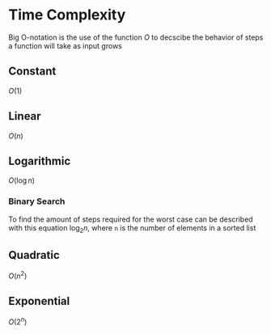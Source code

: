 # Time Complexity

Big O-notation is the use of the function $O$ to decscibe the behavior of steps a function will take as input grows

## Constant
$O(1)$

## Linear
$O(n)$

## Logarithmic
$O(\log n)$

### Binary Search
To find the amount of steps required for the worst case can be described with this equation
$\log_2 n$, where `n` is the number of elements in a sorted list

## Quadratic
$O(n^2)$

## Exponential
$O(2^n)$